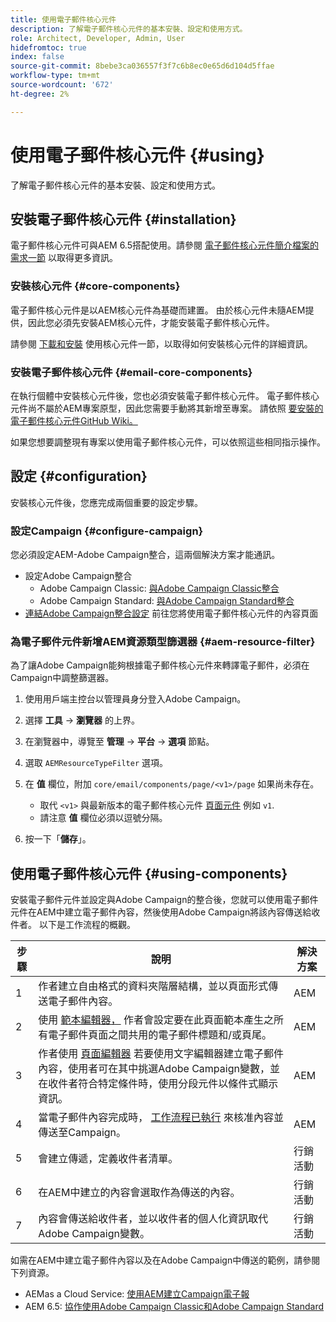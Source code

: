 ```yaml
---
title: 使用電子郵件核心元件
description: 了解電子郵件核心元件的基本安裝、設定和使用方式。
role: Architect, Developer, Admin, User
hidefromtoc: true
index: false
source-git-commit: 8bebe3ca036557f3f7c6b8ec0e65d6d104d5ffae
workflow-type: tm+mt
source-wordcount: '672'
ht-degree: 2%

---
```



# 使用電子郵件核心元件 {#using}

了解電子郵件核心元件的基本安裝、設定和使用方式。

## 安裝電子郵件核心元件 {#installation}

電子郵件核心元件可與AEM 6.5搭配使用。請參閱 [電子郵件核心元件簡介檔案的需求一節](introduction.md#requirements) 以取得更多資訊。

### 安裝核心元件 {#core-components}

電子郵件核心元件是以AEM核心元件為基礎而建置。 由於核心元件未隨AEM提供，因此您必須先安裝AEM核心元件，才能安裝電子郵件核心元件。

請參閱 [下載和安裝](/help/get-started/using.md#download-and-install) 使用核心元件一節，以取得如何安裝核心元件的詳細資訊。

### 安裝電子郵件核心元件 {#email-core-components}

在執行個體中安裝核心元件後，您也必須安裝電子郵件核心元件。 電子郵件核心元件尚不屬於AEM專案原型，因此您需要手動將其新增至專案。 請依照 [要安裝的電子郵件核心元件GitHub Wiki。](https://github.com/adobe/aem-core-email-components/wiki/Adding-to-Existing-Project)

如果您想要調整現有專案以使用電子郵件核心元件，可以依照這些相同指示操作。

## 設定 {#configuration}

安裝核心元件後，您應完成兩個重要的設定步驟。

### 設定Campaign {#configure-campaign}

您必須設定AEM-Adobe Campaign整合，這兩個解決方案才能通訊。

* 設定Adobe Campaign整合
   * Adobe Campaign Classic: [與Adobe Campaign Classic整合](https://experienceleague.adobe.com/docs/experience-manager-65/administering/integration/campaignonpremise.html)
   * Adobe Campaign Standard: [與Adobe Campaign Standard整合](https://experienceleague.adobe.com/docs/experience-manager-65/administering/integration/campaignstandard.html)
* [連結Adobe Campaign整合設定](/help/email/components/page.md#cloud-services-tab) 前往您將使用電子郵件核心元件的內容頁面

### 為電子郵件元件新增AEM資源類型篩選器 {#aem-resource-filter}

為了讓Adobe Campaign能夠根據電子郵件核心元件來轉譯電子郵件，必須在Campaign中調整篩選器。

1. 使用用戶端主控台以管理員身分登入Adobe Campaign。

1. 選擇 **工具** -> **瀏覽器** 的上界。

1. 在瀏覽器中，導覽至 **管理** -> **平台** -> **選項** 節點。

1. 選取 `AEMResourceTypeFilter` 選項。

1. 在 **值** 欄位，附加 `core/email/components/page/<v1>/page` 如果尚未存在。

   * 取代 `<v1>` 與最新版本的電子郵件核心元件 [頁面元件](/help/email/components/page.md) 例如 `v1`.
   * 請注意 **值** 欄位必須以逗號分隔。

1. 按一下「**儲存**」。

## 使用電子郵件核心元件 {#using-components}

安裝電子郵件元件並設定與Adobe Campaign的整合後，您就可以使用電子郵件元件在AEM中建立電子郵件內容，然後使用Adobe Campaign將該內容傳送給收件者。 以下是工作流程的概觀。

| 步驟 | 說明 | 解決方案 |
|---|---|---|
| 1 | 作者建立自由格式的資料夾階層結構，並以頁面形式傳送電子郵件內容。 | AEM |
| 2 | 使用 [範本編輯器，](https://experienceleague.adobe.com/docs/experience-manager-cloud-service/sites/authoring/features/templates.html) 作者會設定要在此頁面範本產生之所有電子郵件頁面之間共用的電子郵件標題和/或頁尾。 | AEM |
| 3 | 作者使用 [頁面編輯器](https://experienceleague.adobe.com/docs/experience-manager-cloud-service/content/sites/authoring/fundamentals/editing-content.html) 若要使用文字編輯器建立電子郵件內容，使用者可在其中挑選Adobe Campaign變數，並在收件者符合特定條件時，使用分段元件以條件式顯示資訊。 | AEM |
| 4 | 當電子郵件內容完成時， [工作流程已執行](https://experienceleague.adobe.com/docs/experience-manager-cloud-service/content/sites/authoring/workflows/overview.html) 來核准內容並傳送至Campaign。 | AEM |
| 5 | 會建立傳遞，定義收件者清單。 | 行銷活動 |
| 6 | 在AEM中建立的內容會選取作為傳送的內容。 | 行銷活動 |
| 7 | 內容會傳送給收件者，並以收件者的個人化資訊取代Adobe Campaign變數。 | 行銷活動 |

如需在AEM中建立電子郵件內容以及在Adobe Campaign中傳送的範例，請參閱下列資源。

* AEMas a Cloud Service: [使用AEM建立Campaign電子報](https://experienceleague.adobe.com/docs/experience-manager-cloud-service/content/sites/authoring/campaign/creating-newsletters.html)
* AEM 6.5: [協作使用Adobe Campaign Classic和Adobe Campaign Standard](https://experienceleague.adobe.com/docs/experience-manager-65/authoring/aem-adobe-campaign/campaign.html)

